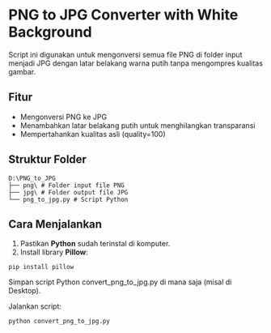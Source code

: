 # PNG to JPG Converter with White Background

Script ini digunakan untuk mengonversi semua file PNG di folder input menjadi JPG dengan latar belakang warna putih tanpa mengompres kualitas gambar.

## Fitur
- Mengonversi PNG ke JPG
- Menambahkan latar belakang putih untuk menghilangkan transparansi
- Mempertahankan kualitas asli (quality=100)

## Struktur Folder
```
D:\PNG_to_JPG
├── png\ # Folder input file PNG
├── jpg\ # Folder output file JPG
└── png_to_jpg.py # Script Python
```

## Cara Menjalankan
1. Pastikan **Python** sudah terinstal di komputer.
2. Install library **Pillow**:
```
pip install pillow
```
Simpan script Python convert_png_to_jpg.py di mana saja (misal di Desktop).

Jalankan script:
```
python convert_png_to_jpg.py
